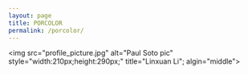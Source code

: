 ```yaml
---
layout: page
title: PORCOLOR
permalink: /porcolor/
---
```


<div class="porcolor">
  <script async src="https://www.googletagmanager.com/gtag/js?id=UA-108085250-1"></script>
<script>
  window.dataLayer = window.dataLayer || [];
  function gtag(){dataLayer.push(arguments);}
  gtag('js', new Date());

  gtag('config', 'UA-108085250-1');
</script>

  
<img src="profile_picture.jpg" alt="Paul Soto pic" style="width:210px;height:290px;" title="Linxuan Li"; algin="middle">
<br>
 


